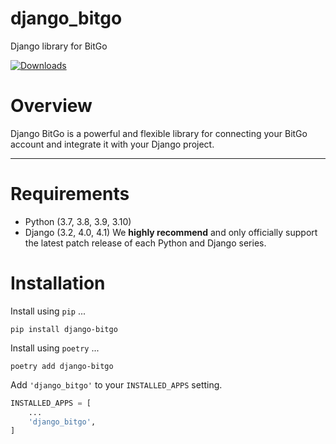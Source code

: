 # django_bitgo

Django library for BitGo

[![Downloads](https://static.pepy.tech/personalized-badge/django-bitgo?period=month&units=international_system&left_color=black&right_color=blue&left_text=Downloads)](https://pepy.tech/project/django-bitgo)

# Overview

Django BitGo is a powerful and flexible library for connecting your BitGo account and integrate it with your Django project.

---

# Requirements

- Python (3.7, 3.8, 3.9, 3.10)
- Django (3.2, 4.0, 4.1)
  We **highly recommend** and only officially support the latest patch release of
  each Python and Django series.

# Installation

Install using `pip` ...

    pip install django-bitgo

Install using `poetry` ...

```
poetry add django-bitgo
```

Add `'django_bitgo'` to your `INSTALLED_APPS` setting.

```python
INSTALLED_APPS = [
    ...
    'django_bitgo',
]
```
